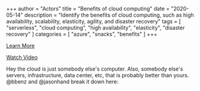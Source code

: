 +++
author = "Actors"
title = "Benefits of cloud computing"
date = "2020-05-14"
description = "Identify the benefits of cloud computing, such as high availability, scalability, elasticity, agility, and disaster recovery"
tags = [
    "serverless",
    "cloud computing",
    "high availability",
    "elasticity",
    "disaster recovery"
]
categories = [
    "azure",
    "snacks",
    "benefits"
]
+++

[Learn More](https://docs.microsoft.com/learn/modules/principles-cloud-computing/3-benefits-of-cloud-computing?WT.mc_id=snackable-social-cxa)

[Watch Video](https://twitter.com/i/status/1258097119958724608)

Hey the cloud is just somebody else's computer. Also, somebody else's servers, infrastructure, data center, etc, that is probably better than yours. @bbenz and @jasonhand break it down here: